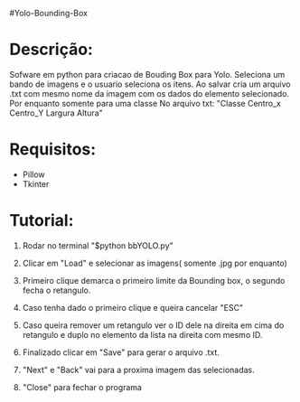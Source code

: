 #Yolo-Bounding-Box



Descrição:
==========
Sofware em python para criacao de Bouding Box para Yolo.
Seleciona um bando de imagens e o usuario seleciona os itens.
Ao salvar cria um arquivo .txt com mesmo nome da imagem com os dados do elemento selecionado.
Por enquanto somente para uma classe
No arquivo txt: "Classe Centro_x Centro_Y Largura Altura"

Requisitos:
===========
* Pillow
* Tkinter

Tutorial: 
=========
1. Rodar no terminal "$python bbYOLO.py"

2. Clicar em "Load" e selecionar as imagens( somente .jpg por enquanto)

3. Primeiro clique demarca o primeiro limite da Bounding box, o segundo fecha o retangulo.

4. Caso tenha dado o primeiro clique e queira cancelar "ESC"

5. Caso queira remover um retangulo ver o ID dele na direita em cima do retangulo e duplo no elemento da lista na direita com mesmo ID.

6. Finalizado clicar em "Save" para gerar o arquivo .txt.

7. "Next" e "Back" vai para a proxima imagem das selecionadas.

8. "Close" para fechar o programa
